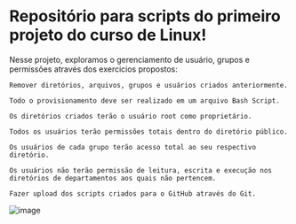 # Repositório para scripts do primeiro projeto do curso de Linux!

Nesse projeto, exploramos o gerenciamento de usuário, grupos e permissões através dos exercicios propostos:  

```
Remover diretórios, arquivos, grupos e usuários criados anteriormente.

Todo o provisionamento deve ser realizado em um arquivo Bash Script.

Os diretórios criados terão o usuário root como proprietário.

Todos os usuários terão permissões totais dentro do diretório público.

Os usuários de cada grupo terão acesso total ao seu respectivo diretório.

Os usuários não terão permissão de leitura, escrita e execução nos diretórios de departamentos aos quais não pertencem.  

Fazer upload dos scripts criados para o GitHub através do Git.
```



![image](https://github.com/Felipesilvarafael/Linux_UserGroupsPermissions/assets/70658919/a8d5123b-7cd2-4e5e-a240-871a8dd6a2b5)



